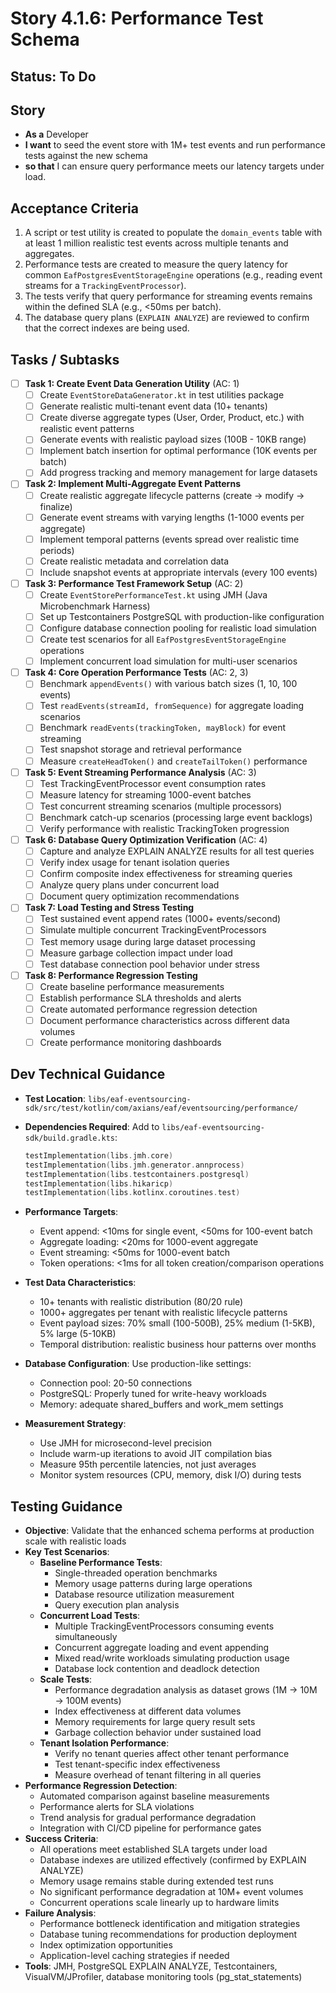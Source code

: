 # Story 4.1.6: Performance Test Schema

## Status: To Do

## Story

- **As a** Developer
- **I want** to seed the event store with 1M+ test events and run performance tests against the new schema
- **so that** I can ensure query performance meets our latency targets under load.

## Acceptance Criteria

1. A script or test utility is created to populate the `domain_events` table with at least 1 million realistic test events across multiple tenants and aggregates.
2. Performance tests are created to measure the query latency for common `EafPostgresEventStorageEngine` operations (e.g., reading event streams for a `TrackingEventProcessor`).
3. The tests verify that query performance for streaming events remains within the defined SLA (e.g., <50ms per batch).
4. The database query plans (`EXPLAIN ANALYZE`) are reviewed to confirm that the correct indexes are being used.

## Tasks / Subtasks

- [ ] **Task 1: Create Event Data Generation Utility** (AC: 1)
  - [ ] Create `EventStoreDataGenerator.kt` in test utilities package
  - [ ] Generate realistic multi-tenant event data (10+ tenants)
  - [ ] Create diverse aggregate types (User, Order, Product, etc.) with realistic event patterns
  - [ ] Generate events with realistic payload sizes (100B - 10KB range)
  - [ ] Implement batch insertion for optimal performance (10K events per batch)
  - [ ] Add progress tracking and memory management for large datasets

- [ ] **Task 2: Implement Multi-Aggregate Event Patterns**
  - [ ] Create realistic aggregate lifecycle patterns (create → modify → finalize)
  - [ ] Generate event streams with varying lengths (1-1000 events per aggregate)
  - [ ] Implement temporal patterns (events spread over realistic time periods)
  - [ ] Create realistic metadata and correlation data
  - [ ] Include snapshot events at appropriate intervals (every 100 events)

- [ ] **Task 3: Performance Test Framework Setup** (AC: 2)
  - [ ] Create `EventStorePerformanceTest.kt` using JMH (Java Microbenchmark Harness)
  - [ ] Set up Testcontainers PostgreSQL with production-like configuration
  - [ ] Configure database connection pooling for realistic load simulation
  - [ ] Create test scenarios for all `EafPostgresEventStorageEngine` operations
  - [ ] Implement concurrent load simulation for multi-user scenarios

- [ ] **Task 4: Core Operation Performance Tests** (AC: 2, 3)
  - [ ] Benchmark `appendEvents()` with various batch sizes (1, 10, 100 events)
  - [ ] Test `readEvents(streamId, fromSequence)` for aggregate loading scenarios
  - [ ] Benchmark `readEvents(trackingToken, mayBlock)` for event streaming
  - [ ] Test snapshot storage and retrieval performance
  - [ ] Measure `createHeadToken()` and `createTailToken()` performance

- [ ] **Task 5: Event Streaming Performance Analysis** (AC: 3)
  - [ ] Test TrackingEventProcessor event consumption rates
  - [ ] Measure latency for streaming 1000-event batches
  - [ ] Test concurrent streaming scenarios (multiple processors)
  - [ ] Benchmark catch-up scenarios (processing large event backlogs)
  - [ ] Verify performance with realistic TrackingToken progression

- [ ] **Task 6: Database Query Optimization Verification** (AC: 4)
  - [ ] Capture and analyze EXPLAIN ANALYZE results for all test queries
  - [ ] Verify index usage for tenant isolation queries
  - [ ] Confirm composite index effectiveness for streaming queries
  - [ ] Analyze query plans under concurrent load
  - [ ] Document query optimization recommendations

- [ ] **Task 7: Load Testing and Stress Testing**
  - [ ] Test sustained event append rates (1000+ events/second)
  - [ ] Simulate multiple concurrent TrackingEventProcessors
  - [ ] Test memory usage during large dataset processing
  - [ ] Measure garbage collection impact under load
  - [ ] Test database connection pool behavior under stress

- [ ] **Task 8: Performance Regression Testing**
  - [ ] Create baseline performance measurements
  - [ ] Establish performance SLA thresholds and alerts
  - [ ] Create automated performance regression detection
  - [ ] Document performance characteristics across different data volumes
  - [ ] Create performance monitoring dashboards

## Dev Technical Guidance

- **Test Location**: `libs/eaf-eventsourcing-sdk/src/test/kotlin/com/axians/eaf/eventsourcing/performance/`
- **Dependencies Required**: Add to `libs/eaf-eventsourcing-sdk/build.gradle.kts`:

  ```kotlin
  testImplementation(libs.jmh.core)
  testImplementation(libs.jmh.generator.annprocess)
  testImplementation(libs.testcontainers.postgresql)
  testImplementation(libs.hikaricp)
  testImplementation(libs.kotlinx.coroutines.test)
  ```

- **Performance Targets**:
  - Event append: <10ms for single event, <50ms for 100-event batch
  - Aggregate loading: <20ms for 1000-event aggregate
  - Event streaming: <50ms for 1000-event batch
  - Token operations: <1ms for all token creation/comparison operations
- **Test Data Characteristics**:
  - 10+ tenants with realistic distribution (80/20 rule)
  - 1000+ aggregates per tenant with realistic lifecycle patterns
  - Event payload sizes: 70% small (100-500B), 25% medium (1-5KB), 5% large (5-10KB)
  - Temporal distribution: realistic business hour patterns over months
- **Database Configuration**: Use production-like settings:
  - Connection pool: 20-50 connections
  - PostgreSQL: Properly tuned for write-heavy workloads
  - Memory: adequate shared_buffers and work_mem settings
- **Measurement Strategy**:
  - Use JMH for microsecond-level precision
  - Include warm-up iterations to avoid JIT compilation bias
  - Measure 95th percentile latencies, not just averages
  - Monitor system resources (CPU, memory, disk I/O) during tests

## Testing Guidance

- **Objective**: Validate that the enhanced schema performs at production scale with realistic loads
- **Key Test Scenarios**:
  - **Baseline Performance Tests**:
    - Single-threaded operation benchmarks
    - Memory usage patterns during large operations
    - Database resource utilization measurement
    - Query execution plan analysis
  - **Concurrent Load Tests**:
    - Multiple TrackingEventProcessors consuming events simultaneously
    - Concurrent aggregate loading and event appending
    - Mixed read/write workloads simulating production usage
    - Database lock contention and deadlock detection
  - **Scale Tests**:
    - Performance degradation analysis as dataset grows (1M → 10M → 100M events)
    - Index effectiveness at different data volumes
    - Memory requirements for large query result sets
    - Garbage collection behavior under sustained load
  - **Tenant Isolation Performance**:
    - Verify no tenant queries affect other tenant performance
    - Test tenant-specific index effectiveness
    - Measure overhead of tenant filtering in all queries
- **Performance Regression Detection**:
  - Automated comparison against baseline measurements
  - Performance alerts for SLA violations
  - Trend analysis for gradual performance degradation
  - Integration with CI/CD pipeline for performance gates
- **Success Criteria**:
  - All operations meet established SLA targets under load
  - Database indexes are utilized effectively (confirmed by EXPLAIN ANALYZE)
  - Memory usage remains stable during extended test runs
  - No significant performance degradation at 10M+ event volumes
  - Concurrent operations scale linearly up to hardware limits
- **Failure Analysis**:
  - Performance bottleneck identification and mitigation strategies
  - Database tuning recommendations for production deployment
  - Index optimization opportunities
  - Application-level caching strategies if needed
- **Tools**: JMH, PostgreSQL EXPLAIN ANALYZE, Testcontainers, VisualVM/JProfiler, database monitoring tools (pg_stat_statements)
